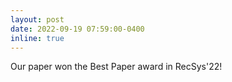 ```yaml
---
layout: post
date: 2022-09-19 07:59:00-0400
inline: true
---
```


Our paper won the Best Paper award in RecSys'22!
